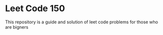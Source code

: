 # Leet Code 150
This repository is a  guide and solution of leet code problems for those who are bigners 
